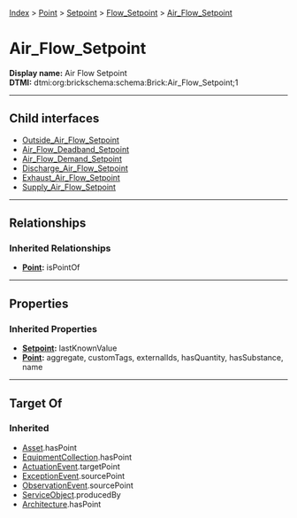 [Index](../../../../index.md) > [Point](../../../Point.md) > [Setpoint](../../Setpoint.md) > [Flow_Setpoint](../Flow_Setpoint.md) > [Air_Flow_Setpoint](#)
# Air_Flow_Setpoint

**Display name:** Air Flow Setpoint<br />
**DTMI:** dtmi:org:brickschema:schema:Brick:Air_Flow_Setpoint;1

---

## Child interfaces
* [Outside_Air_Flow_Setpoint](Outside_Air_Flow_Setpoint.md)
* [Air_Flow_Deadband_Setpoint](Air_Flow_Deadband_Setpoint/Air_Flow_Deadband_Setpoint.md)
* [Air_Flow_Demand_Setpoint](Air_Flow_Demand_Setpoint/Air_Flow_Demand_Setpoint.md)
* [Discharge_Air_Flow_Setpoint](Discharge_Air_Flow_Setpoint/Discharge_Air_Flow_Setpoint.md)
* [Exhaust_Air_Flow_Setpoint](Exhaust_Air_Flow_Setpoint/Exhaust_Air_Flow_Setpoint.md)
* [Supply_Air_Flow_Setpoint](Supply_Air_Flow_Setpoint/Supply_Air_Flow_Setpoint.md)

---

## Relationships

### Inherited Relationships
* **[Point](../../../Point.md):** isPointOf

---

## Properties

### Inherited Properties
* **[Setpoint](../../Setpoint.md):** lastKnownValue
* **[Point](../../../Point.md):** aggregate, customTags, externalIds, hasQuantity, hasSubstance, name

---

## Target Of
### Inherited
* [Asset](../../../../Asset/Asset.md).hasPoint
* [EquipmentCollection](../../../../Collection/EquipmentCollection.md).hasPoint
* [ActuationEvent](../../../../Event/PointEvent/ActuationEvent.md).targetPoint
* [ExceptionEvent](../../../../Event/PointEvent/ExceptionEvent.md).sourcePoint
* [ObservationEvent](../../../../Event/PointEvent/ObservationEvent.md).sourcePoint
* [ServiceObject](../../../../Information/ServiceObject/ServiceObject.md).producedBy
* [Architecture](../../../../Space/Architecture/Architecture.md).hasPoint
